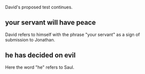 David's proposed test continues.

## your servant will have peace ##

David refers to himself with the phrase "your servant" as a sign of submission to Jonathan.

## he has decided on evil ##

Here the word "he" refers to Saul.